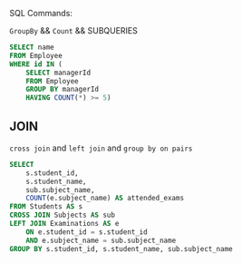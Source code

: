SQL Commands:

`GroupBy` && `Count` && SUBQUERIES
```SQL
SELECT name
FROM Employee
WHERE id IN (
	SELECT managerId
	FROM Employee
	GROUP BY managerId
	HAVING COUNT(*) >= 5)
```


## JOIN

`cross join` and `left join` and `group by on pairs`

``` SQL
SELECT
	s.student_id,
	s.student_name,
	sub.subject_name,
	COUNT(e.subject_name) AS attended_exams
FROM Students AS s
CROSS JOIN Subjects AS sub
LEFT JOIN Examinations AS e
	ON e.student_id = s.student_id
	AND e.subject_name = sub.subject_name
GROUP BY s.student_id, s.student_name, sub.subject_name
```